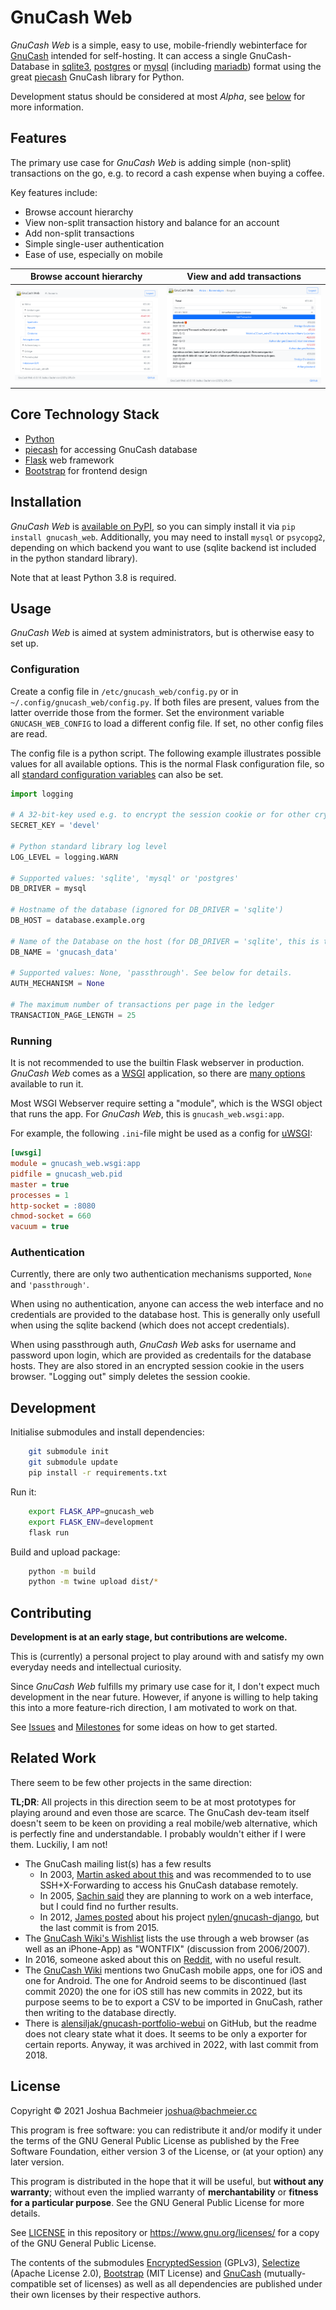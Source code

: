 GnuCash Web
===========

*GnuCash Web* is a simple, easy to use, mobile-friendly webinterface for
[GnuCash](https://gnucash.org/) intended for self-hosting. It can access a single
GnuCash-Database in [sqlite3](https://sqlite.org/index.html),
[postgres](https://www.postgresql.org/) or [mysql](https://www.mysql.com/de/) (including
[mariadb](https://mariadb.org/)) format using the great
[piecash](https://pypi.org/project/piecash/) GnuCash library for Python.

Development status should be considered at most *Alpha*, see [below](#Contributing) for
more information.

Features
--------

The primary use case for *GnuCash Web* is adding simple (non-split) transactions on the
go, e.g. to record a cash expense when buying a coffee.

Key features include:

- Browse account hierarchy
- View non-split transaction history and balance for an account
- Add non-split transactions
- Simple single-user authentication
- Ease of use, especially on mobile

| Browse account hierarchy                                                  | View and add transactions                                            |
|---------------------------------------------------------------------------|----------------------------------------------------------------------|
| ![Browse account hierarchy](/screenshots/book.accounts.list.png?raw=true) | ![View transactions](/screenshots/book.accounts.ledger.png?raw=true) |

Core Technology Stack
---------------------

- [Python](https://www.python.org/)
- [piecash](https://pypi.org/project/piecash/) for accessing GnuCash database
- [Flask](https://palletsprojects.com/p/flask/) web framework
- [Bootstrap](https://getbootstrap.com/) for frontend design

Installation
------------

*GnuCash Web* is [available on PyPI](https://pypi.org/project/GnuCash-Web/), so you can
simply install it via `pip install gnucash_web`. Additionally, you may need to install
`mysql` or `psycopg2`, depending on which backend you want to use (sqlite backend ist
included in the python standard library).

Note that at least Python 3.8 is required.

Usage
-----

*GnuCash Web* is aimed at system administrators, but is otherwise easy to set up.

### Configuration

Create a config file in `/etc/gnucash_web/config.py` or in
`~/.config/gnucash_web/config.py`.  If both files are present, values from the latter
override those from the former.  Set the environment variable `GNUCASH_WEB_CONFIG` to load
a different config file. If set, no other config files are read.

The config file is a python script. The following example illustrates possible values for
all available options. This is the normal Flask configuration file, so all [standard
configuration
variables](https://flask.palletsprojects.com/en/2.0.x/config/#builtin-configuration-values)
can also be set.

```python
import logging

# A 32-bit-key used e.g. to encrypt the session cookie or for other cryptographic operations
SECRET_KEY = 'devel'

# Python standard library log level
LOG_LEVEL = logging.WARN

# Supported values: 'sqlite', 'mysql' or 'postgres'
DB_DRIVER = mysql

# Hostname of the database (ignored for DB_DRIVER = 'sqlite')
DB_HOST = database.example.org

# Name of the Database on the host (for DB_DRIVER = 'sqlite', this is the 'path/to/db.sqlite')
DB_NAME = 'gnucash_data'

# Supported values: None, 'passthrough'. See below for details.
AUTH_MECHANISM = None

# The maximum number of transactions per page in the ledger
TRANSACTION_PAGE_LENGTH = 25
```

### Running

It is not recommended to use the builtin Flask webserver in production. *GnuCash Web*
comes as a [WSGI](https://wsgi.readthedocs.io/en/latest/) application, so there are [many
options](https://flask.palletsprojects.com/en/2.0.x/deploying/) available to run it.

Most WSGI Webserver require setting a "module", which is the WSGI object that runs the
app. For *GnuCash Web*, this is `gnucash_web.wsgi:app`.

For example, the following `.ini`-file might be used as a config for
[uWSGI](https://uwsgi-docs.readthedocs.io/en/latest/):

```ini
[uwsgi]
module = gnucash_web.wsgi:app
pidfile = gnucash_web.pid
master = true
processes = 1
http-socket = :8080
chmod-socket = 660
vacuum = true
```

### Authentication

Currently, there are only two authentication mechanisms supported, `None` and `'passthrough'`.

When using no authentication, anyone can access the web interface and no credentials are
provided to the database host. This is generally only usefull when using the sqlite
backend (which does not accept credentials).

When using passthrough auth, *GnuCash Web* asks for username and password upon login,
which are provided as credentails for the database hosts. They are also stored in an
encrypted session cookie in the users browser. "Logging out" simply deletes the session
cookie.



Development
-----------

Initialise submodules and install dependencies:
```sh
    git submodule init
    git submodule update
    pip install -r requirements.txt

```

Run it:
```sh
    export FLASK_APP=gnucash_web
    export FLASK_ENV=development
    flask run
```

Build and upload package:
```sh
    python -m build
    python -m twine upload dist/*
```

Contributing
------------

**Development is at an early stage, but contributions are welcome.**

This is (currently) a personal project to play around with and satisfy my own everyday
needs and intellectual curiosity.

Since *GnuCash Web* fulfills my primary use case for it, I don't expect much development
in the near future. However, if anyone is willing to help taking this into a more
feature-rich direction, I am motivated to work on that.

See [Issues](https://github.com/joshuabach/gnucash-web/issues) and
[Milestones](https://github.com/joshuabach/gnucash-web/milestones) for some ideas on how
to get started.

Related Work
------------
There seem to be few other projects in the same direction:

**TL;DR**: All projects in this direction seem to be at most prototypes for playing
around and even those are scarce. The GnuCash dev-team itself doesn't seem to be keen
on providing a real mobile/web alternative, which is perfectly fine and
understandable. I probably wouldn't either if I were them. Luckiliy, I am not!

- The GnuCash mailing list(s) has a few results
  - In 2003, [Martin asked about
    this](https://lists.gnucash.org/pipermail/gnucash-user/2003-July/007243.html) and
    was recommended to to use SSH+X-Forwarding to access his GnuCash database
    remotely.
  - In 2005, [Sachin said](https://lists.gnucash.org/pipermail/gnucash-user/2005-July/014163.html)
    they are planning to work on a web interface, but I could find no further results.
  - In 2012, [James
    posted](https://lists.gnucash.org/pipermail/gnucash-user/2012-March/043762.html)
    about his project
    [nylen/gnucash-django](https://github.com/nylen/gnucash-django), but the last
    commit is from 2015.
- The [GnuCash Wiki's
  Wishlist](https://wiki.gnucash.org/wiki/WishList#Use_through_web_browser) lists the
  use through a web browser (as well as an iPhone-App) as "WONTFIX" (discussion from
  2006/2007).
- In 2016, someone asked about this on
  [Reddit](https://www.reddit.com/r/GnuCash/comments/3zlel3/gnucash_web_interface_useful/),
  with no useful result.
- The [GnuCash Wiki](https://wiki.gnucash.org/wiki/GnuCash_and_Mobile_Devices)
  mentions two GnuCash mobile apps, one for iOS and one for Android. The one for
  Android seems to be discontinued (last commit 2020) the one for iOS still has new
  commits in 2022, but its purpose seems to be to export a CSV to be imported in
  GnuCash, rather then writing to the database directly.
- There is
  [alensiljak/gnucash-portfolio-webui](https://github.com/alensiljak/gnucash-portfolio-webui)
  on GitHub, but the readme does not cleary state what it does. It seems to be only a
  exporter for certain reports. Anyway, it was archived in 2022, with last commit
  from 2018.

License
-------

Copyright © 2021 Joshua Bachmeier <joshua@bachmeier.cc>

This program is free software: you can redistribute it and/or modify it under the terms of
the GNU General Public License as published by the Free Software Foundation, either
version 3 of the License, or (at your option) any later version.

This program is distributed in the hope that it will be useful, but **without any
warranty**; without even the implied warranty of **merchantability** or **fitness for a
particular purpose**.  See the GNU General Public License for more details.

See [LICENSE](LICENSE) in this repository or https://www.gnu.org/licenses/ for a copy of
the GNU General Public License.

The contents of the submodules
[EncryptedSession](https://github.com/SaintFlipper/EncryptedSession) (GPLv3),
[Selectize](https://github.com/selectize/selectize.js) (Apache License 2.0),
[Bootstrap](https://github.com/twbs/bootstrap) (MIT License) and
[GnuCash](https://github.com/Gnucash/gnucash) (mutually-compatible set of licenses) as
well as all dependencies are published under their own licenses by their respective authors.
